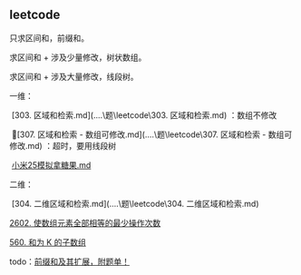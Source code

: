 ## leetcode

只求区间和，前缀和。

求区间和 + 涉及少量修改，树状数组。

求区间和 + 涉及大量修改，线段树。



一维：

​	[303. 区域和检索.md](..\..\题\leetcode\303. 区域和检索.md) ：数组不修改

​	🚀[307. 区域和检索 - 数组可修改.md](..\..\题\leetcode\307. 区域和检索 - 数组可修改.md) ：超时，要用线段树

​	[小米25模拟拿糖果.md](..\..\题\笔试\真题\小米25模拟拿糖果.md) 



二维：

​	[304. 二维区域和检索.md](..\..\题\leetcode\304. 二维区域和检索.md) 





[2602. 使数组元素全部相等的最少操作次数](../../leetcode/2602.%20使数组元素全部相等的最少操作次数.md)

[560. 和为 K 的子数组](../../leetcode/560.%20和为K的子数组.md)





todo：[前缀和及其扩展，附题单！](https://leetcode.cn/problems/range-sum-query-immutable/solutions/2693498/qian-zhui-he-ji-qi-kuo-zhan-fu-ti-dan-py-vaar/)
